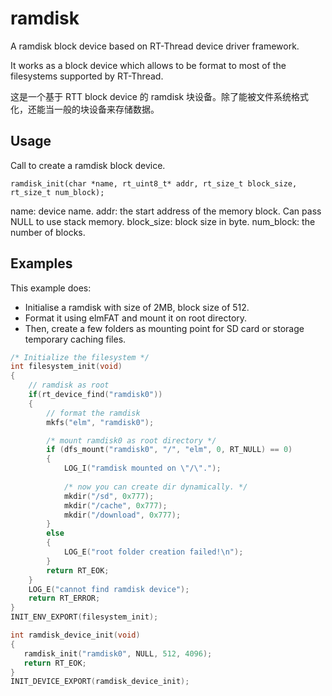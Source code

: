 # ramdisk
A ramdisk block device based on RT-Thread device driver framework.

It works as a block device which allows to be format to most of the filesystems supported by RT-Thread. 

这是一个基于 RTT block device 的 ramdisk 块设备。除了能被文件系统格式化，还能当一般的块设备来存储数据。

## Usage

Call to create a ramdisk block device.

`ramdisk_init(char *name, rt_uint8_t* addr, rt_size_t block_size, rt_size_t num_block);` 

name: device name.
addr: the start address of the memory block. Can pass NULL to use stack memory.
block_size: block size in byte.
num_block: the number of blocks. 

## Examples

This example does:
- Initialise a ramdisk with size of 2MB, block size of 512. 
- Format it using elmFAT and mount it on root directory.
- Then, create a few folders as mounting point for SD card or storage temporary caching files. 

```C
/* Initialize the filesystem */
int filesystem_init(void)
{
    // ramdisk as root
    if(rt_device_find("ramdisk0"))
    {
        // format the ramdisk
        mkfs("elm", "ramdisk0");

        /* mount ramdisk0 as root directory */
        if (dfs_mount("ramdisk0", "/", "elm", 0, RT_NULL) == 0)
        {
            LOG_I("ramdisk mounted on \"/\".");
			
            /* now you can create dir dynamically. */
            mkdir("/sd", 0x777);
            mkdir("/cache", 0x777);
			mkdir("/download", 0x777);
        }
        else
        {
            LOG_E("root folder creation failed!\n");
        }
        return RT_EOK;
    }
    LOG_E("cannot find ramdisk device");
    return RT_ERROR;
}
INIT_ENV_EXPORT(filesystem_init);

int ramdisk_device_init(void)
{
   ramdisk_init("ramdisk0", NULL, 512, 4096);
   return RT_EOK;
}
INIT_DEVICE_EXPORT(ramdisk_device_init);

```

